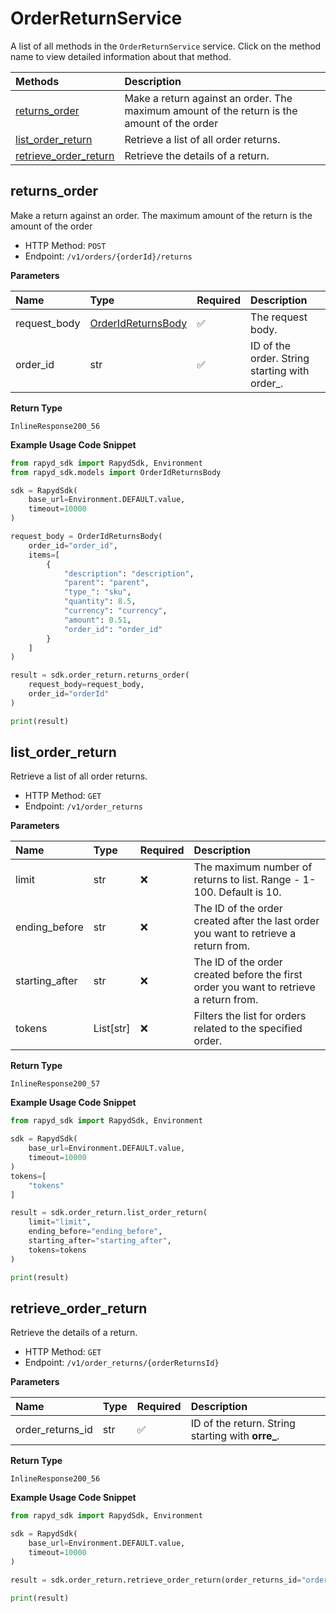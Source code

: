 # OrderReturnService

A list of all methods in the `OrderReturnService` service. Click on the method name to view detailed information about that method.

| Methods                                         | Description                                                                                 |
| :---------------------------------------------- | :------------------------------------------------------------------------------------------ |
| [returns_order](#returns_order)                 | Make a return against an order. The maximum amount of the return is the amount of the order |
| [list_order_return](#list_order_return)         | Retrieve a list of all order returns.                                                       |
| [retrieve_order_return](#retrieve_order_return) | Retrieve the details of a return.                                                           |

## returns_order

Make a return against an order. The maximum amount of the return is the amount of the order

- HTTP Method: `POST`
- Endpoint: `/v1/orders/{orderId}/returns`

**Parameters**

| Name         | Type                                                  | Required | Description                                    |
| :----------- | :---------------------------------------------------- | :------- | :--------------------------------------------- |
| request_body | [OrderIdReturnsBody](../models/OrderIdReturnsBody.md) | ✅       | The request body.                              |
| order_id     | str                                                   | ✅       | ID of the order. String starting with order\_. |

**Return Type**

`InlineResponse200_56`

**Example Usage Code Snippet**

```python
from rapyd_sdk import RapydSdk, Environment
from rapyd_sdk.models import OrderIdReturnsBody

sdk = RapydSdk(
    base_url=Environment.DEFAULT.value,
    timeout=10000
)

request_body = OrderIdReturnsBody(
    order_id="order_id",
    items=[
        {
            "description": "description",
            "parent": "parent",
            "type_": "sku",
            "quantity": 8.5,
            "currency": "currency",
            "amount": 0.51,
            "order_id": "order_id"
        }
    ]
)

result = sdk.order_return.returns_order(
    request_body=request_body,
    order_id="orderId"
)

print(result)
```

## list_order_return

Retrieve a list of all order returns.

- HTTP Method: `GET`
- Endpoint: `/v1/order_returns`

**Parameters**

| Name           | Type      | Required | Description                                                                            |
| :------------- | :-------- | :------- | :------------------------------------------------------------------------------------- |
| limit          | str       | ❌       | The maximum number of returns to list. Range - 1-100. Default is 10.                   |
| ending_before  | str       | ❌       | The ID of the order created after the last order you want to retrieve a return from.   |
| starting_after | str       | ❌       | The ID of the order created before the first order you want to retrieve a return from. |
| tokens         | List[str] | ❌       | Filters the list for orders related to the specified order.                            |

**Return Type**

`InlineResponse200_57`

**Example Usage Code Snippet**

```python
from rapyd_sdk import RapydSdk, Environment

sdk = RapydSdk(
    base_url=Environment.DEFAULT.value,
    timeout=10000
)
tokens=[
    "tokens"
]

result = sdk.order_return.list_order_return(
    limit="limit",
    ending_before="ending_before",
    starting_after="starting_after",
    tokens=tokens
)

print(result)
```

## retrieve_order_return

Retrieve the details of a return.

- HTTP Method: `GET`
- Endpoint: `/v1/order_returns/{orderReturnsId}`

**Parameters**

| Name             | Type | Required | Description                                        |
| :--------------- | :--- | :------- | :------------------------------------------------- |
| order_returns_id | str  | ✅       | ID of the return. String starting with **orre\_**. |

**Return Type**

`InlineResponse200_56`

**Example Usage Code Snippet**

```python
from rapyd_sdk import RapydSdk, Environment

sdk = RapydSdk(
    base_url=Environment.DEFAULT.value,
    timeout=10000
)

result = sdk.order_return.retrieve_order_return(order_returns_id="orderReturnsId")

print(result)
```
